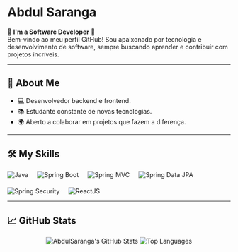 # Abdul Saranga

🌟 **I'm a Software Developer** 🌟  
Bem-vindo ao meu perfil GitHub! Sou apaixonado por tecnologia e desenvolvimento de software, sempre buscando aprender e contribuir com projetos incríveis.

---

## 🚀 About Me  
- 💻 Desenvolvedor backend e frontend.  
- 📚 Estudante constante de novas tecnologias.  
- 🌍 Aberto a colaborar em projetos que fazem a diferença.

---

## 🛠️ My Skills  
<div style="display: flex; align-items: center; gap: 20px; flex-wrap: wrap;">
  <img src="https://img.shields.io/badge/Java-%23ED8B00.svg?style=for-the-badge&logo=openjdk&logoColor=white" alt="Java" />
  <img src="https://img.shields.io/badge/Spring_Boot-%236DB33F.svg?style=for-the-badge&logo=spring&logoColor=white" alt="Spring Boot" />
  <img src="https://img.shields.io/badge/Spring_MVC-%236DB33F.svg?style=for-the-badge&logo=spring&logoColor=white" alt="Spring MVC" />
  <img src="https://img.shields.io/badge/Spring_Data_JPA-%236DB33F.svg?style=for-the-badge&logo=spring&logoColor=white" alt="Spring Data JPA" />
  <img src="https://img.shields.io/badge/Spring_Security-%236DB33F.svg?style=for-the-badge&logo=spring&logoColor=white" alt="Spring Security" />
  <img src="https://img.shields.io/badge/ReactJS-%2361DAFB.svg?style=for-the-badge&logo=react&logoColor=black" alt="ReactJS" />
</div>

---

## 📈 GitHub Stats  
<p align="center">
  <img src="https://github-readme-stats.vercel.app/api?username=AbdulSaranga&show_icons=true&theme=radical" alt="AbdulSaranga's GitHub Stats" />
  <img src="https://github-readme-stats.vercel.app/api/top-langs/?username=AbdulSaranga&layout=compact&theme=radical" alt="Top Languages" />
</p>

